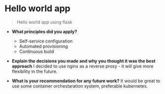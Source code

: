 # Hello world app

>Hello world app using flask


 - **What principles did you apply?**
   + Self-service configuration
   + Automated provisioning
   + Continuous build
   
 - **Explain the decisions you made and why you thought it was the best approach**
 I decided to use nginx as a reverse proxy - it will give more flexibility in the future.
 
 - **What is your recommendation for any future work?**
 It would be great to use some container orchestaration system, preferable kubernetes.
